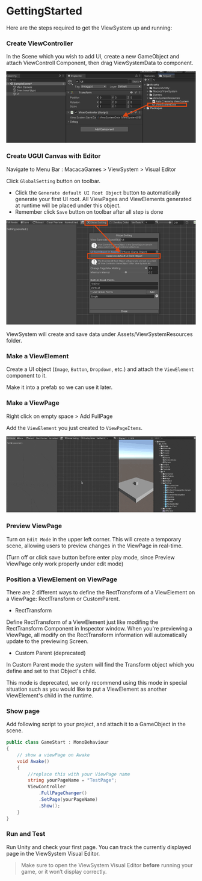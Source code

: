 # GettingStarted

Here are the steps required to get the ViewSystem up and running:

### Create ViewController
In the Scene which you wish to add UI, create a new GameObject and attach ViewControll Component, then drag ViewSystemData to component.

<img src="./Img~/how_to_1.png" width="600">

### Create UGUI Canvas with Editor
Navigate to Menu Bar : MacacaGames > ViewSystem > Visual Editor

Click ``GlobalSetting`` button on toolbar.
- Click the ``Generate default UI Root Object`` button to automatically generate your first UI root. All ViewPages and ViewElements generated at runtime will be placed under this object.
- Remember click ``Save`` button on toolbar after all step is done

<img src="./Img~/how_to_2.png" width="600"/>

ViewSystem will create and save data under Assets/ViewSystemResources folder.

### Make a ViewElement
Create a UI object (`Image`, `Button`, `Dropdown`, etc.) and attach the `ViewElement` component to it.

Make it into a prefab so we can use it later.

### Make a ViewPage
Right click on empty space > Add FullPage

Add the `ViewElement` you just created to `ViewPageItems`. 

![add_viewelement](./Img~/add_viewelement.gif)

### Preview ViewPage
Turn on `Edit Mode` in the upper left corner. This will create a temporary scene, allowing users to preview changes in the ViewPage in real-time.

(Turn off or click save button before enter play mode, since Preview ViewPage only work properly under edit mode)

### Position a ViewElement on ViewPage

There are 2 different ways to define the RectTransform of a ViewElement on a ViewPage: RectTransform or CustomParent.
- RectTransform

Define RectTransform of a ViewElement just like modifing the RectTransform Component in Inspector window.
When you're previewing a ViewPage, all modify on the RectTransform information will automatically update to the previewing Screen.

- Custom Parent (deprecated)

In Custom Parent mode the system will find the Transform object which you define and set to that Object's child.

This mode is deprecated, we only recommend using this mode in special situation such as you would like to put a ViewElement as another ViewElement's child in the runtime.


### Show page

Add following script to your project, and attach it to a GameObject in the scene.

```csharp
public class GameStart : MonoBehaviour
{
    // show a viewPage on Awake
    void Awake()
    {
        //replace this with your ViewPage name 
        string yourPageName = "TestPage";
        ViewController
            .FullPageChanger()
            .SetPage(yourPageName)
            .Show();
    }
}
```
### Run and Test
Run Unity and check your first page. You can track the currently displayed page in the ViewSystem Visual Editor. 

>Make sure to open the ViewSystem Visual Editor **before** running your game, or it won’t display correctly.

<!-- TODO:補圖 -->



